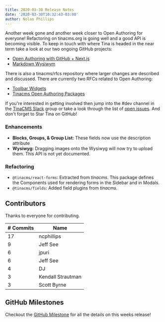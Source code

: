 ```yaml
---
title: 2020-03-30 Release Notes
date: '2020-03-30T10:32:43-03:00'
author: Nolan Phillips
---
```


Another week gone and another week closer to Open Authoring for everyone! Refactoring on tinacms.org is going well and a good API is becoming visible. To keep in touch with where Tina is headed in the near term take a look at our two ongoing GitHub projects:

- [Open Authoring with GitHub + Next.js](https://github.com/orgs/tinacms/projects/1 'Open Authoring with GitHub + Next.js')
- [Markdown Wysiwym](https://github.com/tinacms/tinacms/projects/5 'Markdown Wysiwym')

There is also a tinacms/rfcs repository where larger changes are described and discussed. There are currently two RFCs related to Open Authoring:

- [Toolbar Widgets](https://github.com/tinacms/rfcs/pull/5/files)
- [Tinacms Open Authoring Packages](https://github.com/tinacms/rfcs/pull/6/files)

If you're interested in getting involved then jump into the #dev channel in the [TinaCMS Slack](https://join.slack.com/t/tinacms/shared_invite/enQtNzgxNDY1OTA3ODI3LTNkNWEwYjQyYTA2ZDZjZGQ2YmI5Y2ZlOWVmMjlkYmYxMzVmNjM0YTk2MWM2MTIzMmMxMDg3NWIxN2EzOWQ0NDM 'TinaCMS Slack') group or take a look through the list of [open issues](https://github.com/tinacms/tinacms/issues 'TinaCMS Issues'). And don't forget to Star Tina on GitHub!

### Enhancements

- **Blocks, Groups, & Group List:** These fields now use the description attribute
- **Wysiwyg:** Dragging images onto the Wysiwyg will now try to upload them. This API is not yet documented.

### Refactoring

- `@tinacms/react-forms`: Extracted from _tinacms_. This package defines the Components used for rendering forms in the Sidebar and in Modals.
- `@tinacms/fields`: Added field plugins from _tinacms._

## Contributors

Thanks to everyone for contributing.

| # Commits | Name              |
| --------- | ----------------- |
| 17        | ncphillips        |
| 9         | Jeff See          |
| 6         | jpuri             |
| 6         | Jeff See          |
| 4         | DJ                |
| 3         | Kendall Strautman |
| 3         | Scott Byrne       |

## GitHub Milestones

Checkout the [GitHub Milestone](https://github.com/tinacms/tinacms/milestone/18?closed=1 'GitHub MIlestone') for all the details on this weeks release!
